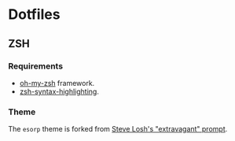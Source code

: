 # Dotfiles

## ZSH

### Requirements

* [oh-my-zsh](https://github.com/robbyrussell/oh-my-zsh) framework.
* [zsh-syntax-highlighting](https://github.com/zsh-users/zsh-syntax-highlighting).

### Theme

The `esorp` theme is forked from [Steve Losh's "extravagant" prompt](http://stevelosh.com/blog/2010/02/my-extravagant-zsh-prompt/).
